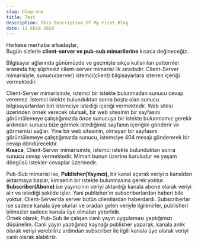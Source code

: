 ```yaml
---
slug: blog-one
title: Test
description: This Description Of My First Blog.
date: 11 Ekim 2020
---
```



<p id="34f1" class="gy gz fg ha b hb hc hd he hf hg hh hi hj hk hl hm hn ho hp hq hr cu cz" data-selectable-paragraph="">Herkese merhaba arkadaşlar,<br>Bugün sizlerle <strong class="ha ch">client-server ve pub-sub mimarilerine</strong> kısaca değineceğiz.</p>

<p id="a182" class="gy gz fg ha b hb hs hc hd he ht hf hg hh hu hi hj hk hv hl hm hn hw ho hp hr cu cz" data-selectable-paragraph="">Bilgisayar ağlarında günümüzde ve geçmişte sıkça kullanılan patternler arasında hiç şüphesiz client-server mimarisi ilk sıradadır. Client-Server mimarisiyle, sunucu(server) istemci(client) bilgisayarlara istenen içeriği vermektedir.</p>

<p id="44f8" class="gy gz fg ha b hb hs hc hd he ht hf hg hh hu hi hj hk hv hl hm hn hw ho hp hr cu cz" data-selectable-paragraph="">Client-Server mimarisinde, istemci bir istekte bulunmadan sunucu c<span id="rmm"><span id="rmm"><span id="rmm"><span id="rmm"><span id="rmm"><span id="rmm"><span id="rmm"><span id="rmm">e</span></span></span></span></span></span></span></span>vap veremez. İstemci istekte bulunduktan sonra boşta olan sunucu bilgisayarlardan biri istemciye istediği içeriği vermektedir. Web sitesi üzerinden örnek verecek olursak, bir web sitesinin bir sayfasını görüntülemeye çalıştığımızda önce sunucuya bir istekte bulunmamız gerekir ardından sunucu bize görmek istediğimiz sayfanın içeriğini gönderir ve görmemizi sağlar. Yine bir web sitesinin, olmayan bir sayfasını görüntülemeye çalıştığımızda sunucu, istemciye 404 mesajı göndererek bir cevap döndürecektir. <br><strong class="ha ch">Kısaca</strong>, Client-Server mimarisinde, istemci istekte bulunduktan sonra sunucu cevap vermektedir. Mimari bunun üzerine kuruludur ve yaşam döngüsü istekler-cevaplar üzerinedir.</p>

<p id="9e5f" class="gy gz fg ha b hb hs hc hd he ht hf hg hh hu hi hj hk hv hl hm hn hw ho hp hr cu cz" data-selectable-paragraph="">Pub-Sub mimarisi ise, <strong class="ha ch">Publisher(Yayıncı), </strong>bir kanal açarak veriyi o kanaldan aktarmaya başlar, kimsenin bir istekte bulunmasına gerek yoktur. <strong class="ha ch">Subscriber(Abone) </strong>ise yayıncının veriyi aktardığı kanala abone olarak veriyi alır ve istediği şekilde işler. Yani publisher’ın subscriberlardan haberi bile yoktur. Client-Server’da server bütün clientlardan haberdardı. Subscriberlar ise sadece kanala üye olurlar ve oradan gelen veriyle ilgilenirler, publisheri bilmezler sadece kanala üye olmaları yeterlidir.<br>Örnek olarak, Pub-Sub ile çalışan canlı yayın uygulaması yaptığımızı düşünelim. Canlı yayın yaptığımız kaynağı publisher yaparak, kanala anlık olarak veriyi verebiliriz ardından subscriber ile ilgili kanala üye olarak veriyi canlı olarak alabiliriz.</p>